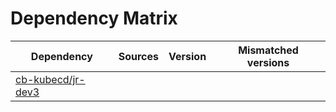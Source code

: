 # Dependency Matrix

Dependency | Sources | Version | Mismatched versions
---------- | ------- | ------- | -------------------
[cb-kubecd/jr-dev3](https://github.com/cb-kubecd/jr-dev3.git) |  | []() | 
